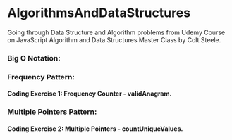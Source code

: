 # AlgorithmsAndDataStructures

Going through Data Structure and Algorithm problems from Udemy Course on JavaScript Algorithm and Data Structures Master Class by Colt Steele.  


### Big O Notation: 


### Frequency Pattern: 
  #### Coding Exercise 1: Frequency Counter - validAnagram. 
  
  
### Multiple Pointers Pattern:
  #### Coding Exercise 2: Multiple Pointers - countUniqueValues. 
